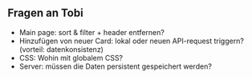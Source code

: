 ## Fragen an Tobi

- Main page: sort & filter + header entfernen?
- Hinzufügen von neuer Card: lokal oder neuen API-request triggern? (vorteil: datenkonsistenz)
- CSS: Wohin mit globalem CSS?
- Server: müssen die Daten persistent gespeichert werden?
